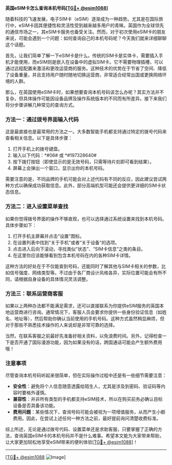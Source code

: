 **英国eSIM卡怎么查询本机号码[[TG💪+ @esim1088](https://t.me/s/esim1088)]**

随着科技的飞速发展，电子SIM卡（eSIM）逐渐成为一种趋势。尤其是在国际旅行中，eSIM卡因其便捷性和灵活性受到越来越多用户的青睐。英国作为全球领先的通信市场之一，其eSIM卡服务也备受关注。然而，对于初次使用eSIM卡的朋友来说，可能会遇到一个问题：如何查询自己的本机号码呢？今天我们就来详细聊聊这个话题。

首先，让我们简单了解一下eSIM卡是什么。传统的SIM卡是实体卡，需要插入手机才能使用，而eSIM则是嵌入在设备中的虚拟SIM卡。它不需要物理插槽，可以通过远程配置来激活和更改运营商的服务。这种技术的优势在于节省了空间、降低了设备重量，并且支持用户随时随地切换运营商，非常适合经常出国或更换网络环境的人群。

那么，在英国使用eSIM卡时，如果想要查询本机号码该怎么办呢？其实方法并不复杂，但具体操作可能因设备品牌及操作系统版本的不同而有所差异。接下来我们将分步骤讲解几种常见的查询方式。

### 方法一：通过拨号界面输入代码

这是最直接也是最常用的方法之一。大多数智能手机都支持通过特定的拨号代码来查看相关信息。以下是具体步骤：

1. 打开手机上的拨号键盘。
2. 输入以下代码：*#06# 或 *#197328640#
3. 按下拨打按钮（即使显示的是无效号码，只需等待片刻即可看到结果）。
4. 屏幕上会弹出一个窗口，显示出你的本机号码。

需要注意的是，不同品牌的手机可能会对上述代码有不同的反应，因此建议尝试两种方式以确保成功获取信息。此外，部分高端机型可能还会提供更详细的SIM卡状态信息。

### 方法二：进入设置菜单查找

如果你觉得拨号界面的操作不够直观，也可以选择通过系统设置来找到本机号码。具体步骤如下：

1. 打开手机主屏幕并点击“设置”图标。
2. 在设置列表中找到“关于手机”或者“关于设备”的选项。
3. 点击进入后向下滚动，寻找类似“状态”、“SIM卡信息”之类的条目。
4. 在这里你应该能够看到包含本机号码在内的各种SIM卡详情。

这种方法的好处在于不仅能查到号码，还能同时了解其他与SIM卡相关的参数，比如信号强度、网络类型等。不过由于各厂商设计风格各异，实际位置可能会有所不同，请根据自身设备的具体情况灵活调整。

### 方法三：联系运营商客服

如果以上两种办法都不能满足需求，还可以直接联系为你提供eSIM服务的英国本地运营商进行咨询。通常情况下，客服人员会要求你提供一些身份验证信息（如姓名、地址等），然后帮助你确认当前使用的手机号码。这种方式虽然稍显麻烦，但对于那些不熟悉技术操作的人来说却是非常可靠的选择。

当然，在联系客服之前最好先准备好相关资料，以免浪费时间。另外，记得检查一下是否开通了国际漫游功能，因为如果没有的话，跨国通话可能会产生额外费用哦！

### 注意事项

尽管查询本机号码听起来很简单，但在实际操作过程中还是有一些细节需要注意：

- **安全性**：避免将个人信息随意透露给陌生人，尤其是涉及到密码、验证码等内容时要格外谨慎。
- **兼容性**：并非所有类型的手机都支持eSIM技术，所以在购买前务必确认目标设备是否具备该功能。
- **费用问题**：某些情况下，查询号码可能会被视为一项增值服务，从而产生小额费用。因此，在尝试上述任何一种方法之前，最好提前询问清楚收费标准。

综上所述，无论是通过拨号代码、设置菜单还是求助客服，只要掌握了正确的方法，查询英国eSIM卡的本机号码并不是什么难事。希望本文能为大家带来帮助，让大家更加轻松地享受eSIM带来的便利体验[[TG💪+ @esim1088](https://t.me/s/esim1088)]！

---

[[TG💪+ @esim1088](https://t.me/s/esim1088) ![Image](https://i.postimg.cc/4NQfJmqS/Snipaste-2025-05-13-00-14-12.png)]